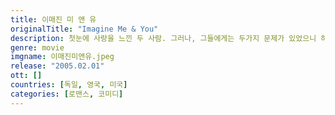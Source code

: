 ```yaml
---
title: 이매진 미 앤 유
originalTitle: "Imagine Me & You"
description: 첫눈에 사랑을 느낀 두 사람. 그러나, 그들에게는 두가지 문제가 있었으니 하필 그 사랑을 느낀 장소가 다른 주인공의 결혼식에서라는 점이고, 또한 그 둘은 이성을 사랑하는 보통사람과는 다른 사랑을 느꼈다는 점이다. 매력적인 두 여자가 사랑에 빠진 것이다. 그리고 그들은 수많은 어려움과 현실에 직면하게 되는데...
genre: movie
imgname: 이매진미앤유.jpeg
release: "2005.02.01"
ott: []
countries: [독일, 영국, 미국]
categories: [로맨스, 코미디]
---
```

